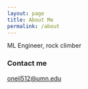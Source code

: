 ```yaml
---
layout: page
title: About Me
permalink: /about
---
```


ML Engineer, rock climber

### Contact me

[oneil512@umn.edu](mailto:oneil512@umn.edu)
